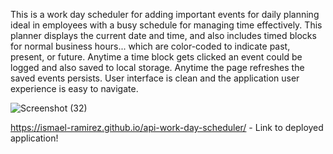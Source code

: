 
This is a work day scheduler for adding important events for daily planning
ideal in employees with a busy schedule for managing time effectively.
This planner displays the current date and time, and also includes timed
blocks for normal business hours... which are color-coded to indicate past, 
present, or future. Anytime a time block gets clicked an event could be 
logged and also saved to local storage. Anytime the page refreshes the saved
events persists. User interface is clean and the application user experience
is easy to navigate.

![Screenshot (32)](https://user-images.githubusercontent.com/65509181/90590924-a2268980-e196-11ea-8d96-185d087a29c3.png)



https://ismael-ramirez.github.io/api-work-day-scheduler/ - Link to deployed application!

